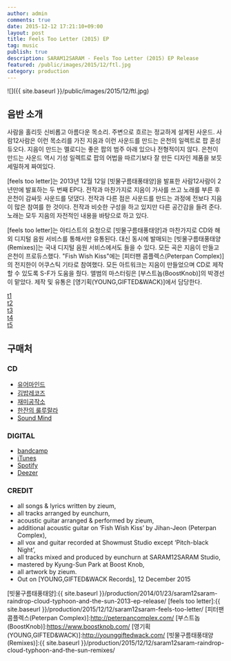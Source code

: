 ```yaml
---
author: admin
comments: true
date: 2015-12-12 17:21:10+09:00
layout: post
title: Feels Too Letter (2015) EP
tag: music
publish: true
description: SARAM12SARAM - Feels Too Letter (2015) EP Release
featured: /public/images/2015/12/ftl.jpg
category: production
---
```


![]({{ site.baseurl }}/public/images/2015/12/ftl.jpg)

## 음반 소개
사람을 홀리듯 신비롭고 아름다운 목소리. 주변으로 흐르는 정교하게 설계된 사운드. 사람12사람은 이런 목소리를 가진 지음과 이런 사운드를 만드는 은천의 일렉트로 팝 혼성 듀오다. 지음이 만드는 멜로디는 좋은 팝의 범주 아래 있으나 전형적이지 않다. 은천이 만드는 사운드 역시 기성 일렉트로 팝의 어법을 따르기보다 잘 만든 디자인 제품을 보듯 세밀하게 짜여있다.

[feels too letter]는 2013년 12월 12일 [빗물구름태풍태양]을 발표한 사람12사람이 2년만에 발표하는 두 번째 EP다. 전작과 마찬가지로 지음이 가사를 쓰고 노래를 부른 후 은천이 감싸듯 사운드를 덧댔다. 전작과 다른 점은 사운드를 만드는 과정에 전보다 지음이 많은 참여를 한 것이다. 전작과 비슷한 구성을 하고 있지만 다른 공간감을 들려 준다. 노래는 모두 지음의 자전적인 내용을 바탕으로 하고 있다.

[feels too letter]는 아티스트의 요청으로 [빗물구름태풍태양]과 마찬가지로 CD와 해외 디지털 음원 서비스를 통해서만 유통된다. 대신 동시에 발매되는 [빗물구름태풍태양(Remixes)]는 국내 디지털 음원 서비스에서도 들을 수 있다. 모든 곡은 지음이 만들고 은천이 프로듀스했다. "Fish Wish Kiss"에는 [피터팬 콤플렉스(Peterpan Complex)]의 전지한이 어쿠스틱 기타로 참여했다.
모든 아트워크는 지음이 만들었으며 CD로 제작할 수 있도록 S-F가 도움을 줬다. 앨범의 마스터링은 [부스트놉(BoostKnob)]의 박경선이 맡았다. 제작 및 유통은 [영기획(YOUNG,GIFTED&WACK)]에서 담당한다.


<div class="message">
<div id="backvinyl_250" class="playoff"><div class="vinyl_250" id="vinyl1"></div></div>

<div class="sc-player">
<a href="https://soundcloud.com/saram12saram/01-fish-wish-kiss-preview?in=saram12saram/sets/feels-too-letter-2015-preview">t1</a></div>

<div class="sc-player">
<a href="https://soundcloud.com/saram12saram/02-pitch-black-night-preview?in=saram12saram/sets/feels-too-letter-2015-preview">t2</a></div>

<div class="sc-player">
<a href="https://soundcloud.com/saram12saram/03-cripple-preview?in=saram12saram/sets/feels-too-letter-2015-preview">t3</a></div>

<div class="sc-player">
<a href="https://soundcloud.com/saram12saram/04-shatter-guy?in=saram12saram/sets/feels-too-letter-2015-preview">t4</a></div>

<div class="sc-player">
<a href="https://soundcloud.com/saram12saram/05-everything-feels-all-damn-too-tight-preview?in=saram12saram/sets/feels-too-letter-2015-preview">t5</a></div>
</div>

## 구매처
### CD
<ul class="actions">
    <li><a href="http://your-mind.com/product/detail.html?product_no=2808&cate_no=1&display_group=2" target="_blank" class="button">유어마인드</a></li>
    <li><a href="http://www.gimbabrecords.com/product/detail.html?product_no=2558&cate_no=1&display_group=3" target="_blank" class="button">김밥레코즈</a></li>
    <li><a href="http://blog.naver.com/studiozemi" target="_blank" class="button">재미공작소</a></li>
    <li><a href="https://www.facebook.com/caferuloorala/?fref=mentions" target="_blank" class="button">한잔의 룰루랄라</a></li>
    <li><a href="https://www.facebook.com/soundmindseoul/?fref=mentions" target="_blank" class="button">Sound Mind</a></li>
</ul>

### DIGITAL
<ul class="actions">
    <li><a href="https://younggiftedwack.bandcamp.com/album/feels-too-letter" target="_blank" class="button">bandcamp</a></li>
    <li><a href="https://itunes.apple.com/us/album/feels-too-letter-ep/id1061413903" target="_blank" class="button">iTunes</a></li>
    <li><a href="https://open.spotify.com/album/54CyxSIT5AN24xUfOPmJST" target="_blank" class="button">Spotify</a></li>
    <li><a href="http://www.deezer.com/album/11768350" target="_blank" class="button">Deezer</a></li>
</ul>

### CREDIT
- all songs & lyrics written by zieum,
- all tracks arranged by eunchurn,
- acoustic guitar arranged & performed by zieum,
- additional acoustic guitar on ‘Fish Wish Kiss’ by Jihan-Jeon (Peterpan Complex),
- all vox and guitar recorded at Showmust Studio except ‘Pitch-black Night’,
- all tracks mixed and produced by eunchurn at SARAM12SARAM Studio,
- mastered by Kyung-Sun Park at Boost Knob,
- all artwork by zieum.
- Out on [YOUNG,GIFTED&WACK Records], 12 December 2015

[빗물구름태풍태양]:{{ site.baseurl }}/production/2014/01/23/saram12saram-raindrop-cloud-typhoon-and-the-sun-2013-ep-release/
[feels too letter]:{{ site.baseurl }}/production/2015/12/12/saram12saram-feels-too-letter/
[피터팬 콤플렉스(Peterpan Complex)]:http://peterpancomplex.com/
[부스트놉(BoostKnob)]:https://www.boostknob.com/
[영기획(YOUNG,GIFTED&WACK)]:http://younggiftedwack.com/
[빗물구름태풍태양(Remixes)]:{{ site.baseurl }}/production/2015/12/12/saram12saram-raindrop-cloud-typhoon-and-the-sun-remixes/